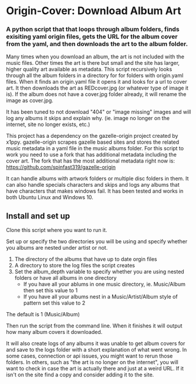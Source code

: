 # Origin-Cover: Download Album Art
### A python script that that loops through album folders, finds exisiting yaml origin files, gets the URL for the album cover from the yaml, and then downloads the art to the album folder.

Many times when you download an album, the art is not included with the music files. Other times the art is there but small and the site has larger, higher quality art available as metadata. This script recursively looks through all the album folders in a directory for for folders with origin.yaml files.  When it finds an origin.yaml file it opens it and looks for a url to cover art. It then downloads the art as REDcover.jpg (or whatever type of image it is). If the album does not have a cover.jpg folder already, it will rename the image as cover.jpg.

It has been tuned to not download "404" or "image missing" images and will log any albums it skips and explain why. (ie. image no longer on the internet, site no longer exists, etc.)

This project has a dependency on the gazelle-origin project created by x1ppy. gazelle-origin scrapes gazelle based sites and stores the related music metadata in a yaml file in the music albums folder. For this script to work you need to use a fork that has additional metadata including the cover art. The fork that has the most additional metadata right now is: https://github.com/spinfast319/gazelle-origin

It can handle albums with artwork folders or multiple disc folders in them. It can also handle specials characters and skips and logs any albums that have characters that makes windows fail. It has been tested and works in both Ubuntu Linux and Windows 10.

## Install and set up
Clone this script where you want to run it.

Set up or specify the two directories you will be using and specify whether you albums are nested under artist or not.
1. The directory of the albums that have up to date orgin files
2. A directory to store the log files the script creates
3. Set the album_depth variable to specify whether you are using nested folders or have all albums in one directory
   - If you have all your ablums in one music directory, ie. Music/Album then set this value to 1
   - If you have all your albums nest in a Music/Artist/Album style of pattern set this value to 2

The default is 1 (Music/Album)

Then run the script from the command line.  When it finishes it will output how many album covers it downloaded.

It will also create logs of any albums it was unable to get album covers for and save to the logs folder with a short explanation of what went wrong. In some cases, connection or api issues, you might want to rerun those folders. In others, such as "the art is no longer on the internet", you will want to check in case the art is actually there and just at a weird URL. If it isn't on the site find a copy and consider adding it to the site. 
